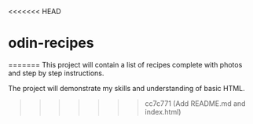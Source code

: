 <<<<<<< HEAD
# odin-recipes
=======
This project will contain a list of recipes complete with photos and step by step instructions.

The project will demonstrate my skills and understanding of basic HTML.
>>>>>>> cc7c771 (Add README.md and index.html)
